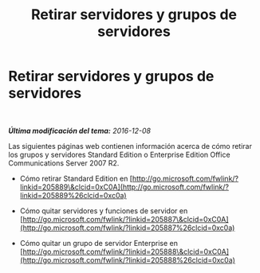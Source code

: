 ﻿---
title: Retirar servidores y grupos de servidores
TOCTitle: Retirar servidores y grupos de servidores
ms:assetid: 83bb222c-03f8-46ec-a54d-f80d00dfced2
ms:mtpsurl: https://technet.microsoft.com/es-es/library/JJ205053(v=OCS.15)
ms:contentKeyID: 48275881
ms.date: 01/07/2017
mtps_version: v=OCS.15
ms.translationtype: HT
---

# Retirar servidores y grupos de servidores

 

_**Última modificación del tema:** 2016-12-08_

Las siguientes páginas web contienen información acerca de cómo retirar los grupos y servidores Standard Edition o Enterprise Edition Office Communications Server 2007 R2.

  - Cómo retirar Standard Edition en [http://go.microsoft.com/fwlink/?linkid=205889\&clcid=0xC0A](http://go.microsoft.com/fwlink/?linkid=205889%26clcid=0xc0a)

  - Cómo quitar servidores y funciones de servidor en [http://go.microsoft.com/fwlink/?linkid=205887\&clcid=0xC0A](http://go.microsoft.com/fwlink/?linkid=205887%26clcid=0xc0a)

  - Cómo quitar un grupo de servidor Enterprise en [http://go.microsoft.com/fwlink/?linkid=205888\&clcid=0xC0A](http://go.microsoft.com/fwlink/?linkid=205888%26clcid=0xc0a)

